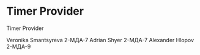 # Timer Provider 

Timer Provider 

Veronika Smantsyreva 2-МДА-7
Adrian Shyer 2-МДА-7
Alexander Hlopov 2-МДА-9
